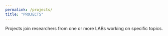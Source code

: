 ```yaml
---
permalink: /projects/
title: "PROJECTS"
---
```


Projects join researchers from one or more LABs working on specific topics.